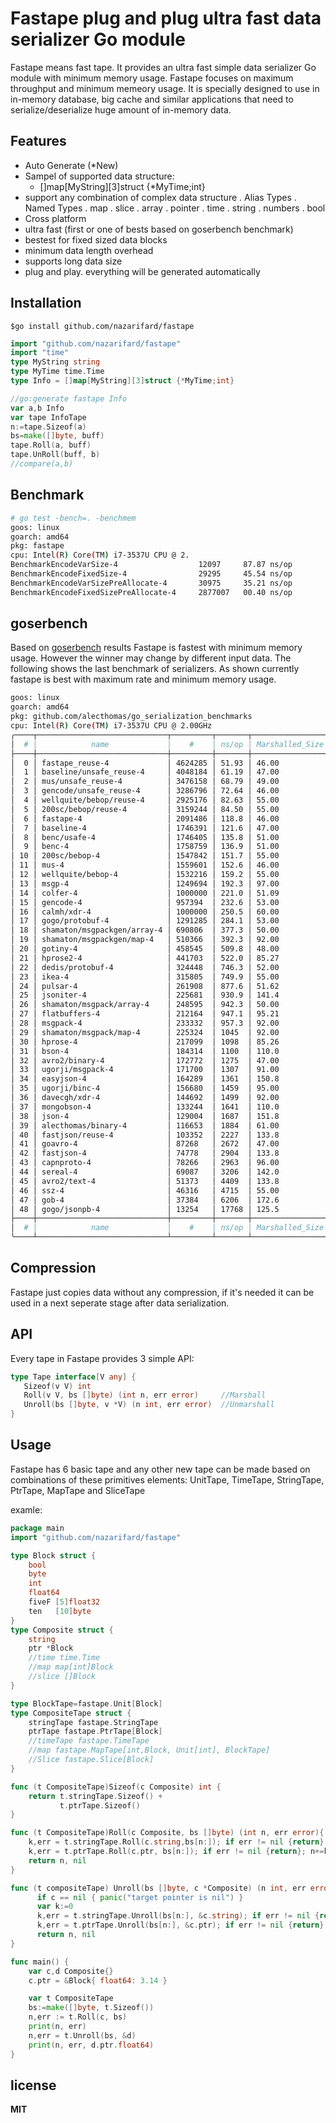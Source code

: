 # Fastape plug and plug ultra fast data serializer Go module
Fastape means fast tape. It provides an ultra fast simple data serializer Go module with minimum memory usage. Fastape focuses on maximum throughput and minimum memeory usage. It is specially designed to use in in-memory database, big cache and similar applications that need to serialize/deserialize huge amount of in-memory data. 

## Features
- Auto Generate (*New)
- Sampel of supported data structure:
  - []map[MyString][3]struct {*MyTime;int}
- support any combination of complex data structure
  . Alias Types
  . Named Types
  . map
  . slice
  . array
  . pointer
  . time
  . string
  . numbers
  . bool
- Cross platform
- ultra fast (first or one of bests based on goserbench benchmark)
- bestest for fixed sized data blocks
- minimum data length overhead
- supports long data size
- plug and play. everything will be generated automatically

## Installation
```
$go install github.com/nazarifard/fastape
```
```go
import "github.com/nazarifard/fastape"
import "time"
type MyString string
type MyTime time.Time
type Info = []map[MyString][3]struct {*MyTime;int}

//go:generate fastape Info
var a,b Info
var tape InfoTape
n:=tape.Sizeof(a)
bs=make([]byte, buff)
tape.Roll(a, buff)
tape.UnRoll(buff, b)
//compare(a,b)
```

## Benchmark
```sh
# go test -bench=. -benchmem 
goos: linux
goarch: amd64
pkg: fastape
cpu: Intel(R) Core(TM) i7-3537U CPU @ 2.
BenchmarkEncodeVarSize-4                  12097     87.87 ns/op           64 B/op          1 allocs/op
BenchmarkEncodeFixedSize-4                29295     45.54 ns/op           48 B/op          1 allocs/op
BenchmarkEncodeVarSizePreAllocate-4       30975     35.21 ns/op            0 B/op          0 allocs/op
BenchmarkEncodeFixedSizePreAllocate-4     2877007   00.40 ns/op            0 B/op          0 allocs/op
```
## goserbench 
Based on [goserbench](https://github.com/alecthomas/go_serialization_benchmarks) results Fastape is fastest with minimum memory usage. However the winner may change by different input data. The following shows the last benchmark of serializers. As shown currently fastape is best with maximum rate and minimum memory usage.
```sh
goos: linux
goarch: amd64
pkg: github.com/alecthomas/go_serialization_benchmarks
cpu: Intel(R) Core(TM) i7-3537U CPU @ 2.00GHz
╭────┬─────────────────────────────┬─────────┬───────┬─────────────────┬──────┬───────────╮
│  # │            name             │    #    │ ns/op │ Marshalled_Size │ B/op │ allocs/op │
├────┼─────────────────────────────┼─────────┼───────┼─────────────────┼──────┼───────────┤
│  0 │ fastape_reuse-4             │ 4624285 │ 51.93 │ 46.00           │ 0    │ 0         │
│  1 │ baseline/unsafe_reuse-4     │ 4048184 │ 61.19 │ 47.00           │ 0    │ 0         │
│  2 │ mus/unsafe_reuse-4          │ 3476158 │ 68.79 │ 49.00           │ 0    │ 0         │
│  3 │ gencode/unsafe_reuse-4      │ 3286796 │ 72.64 │ 46.00           │ 0    │ 0         │
│  4 │ wellquite/bebop/reuse-4     │ 2925176 │ 82.63 │ 55.00           │ 0    │ 0         │
│  5 │ 200sc/bebop/reuse-4         │ 3159244 │ 84.50 │ 55.00           │ 0    │ 0         │
│  6 │ fastape-4                   │ 2091486 │ 118.8 │ 46.00           │ 48   │ 1         │
│  7 │ baseline-4                  │ 1746391 │ 121.6 │ 47.00           │ 48   │ 1         │
│  8 │ benc/usafe-4                │ 1746405 │ 135.8 │ 51.00           │ 64   │ 1         │
│  9 │ benc-4                      │ 1758759 │ 136.9 │ 51.00           │ 64   │ 1         │
│ 10 │ 200sc/bebop-4               │ 1547842 │ 151.7 │ 55.00           │ 64   │ 1         │
│ 11 │ mus-4                       │ 1559601 │ 152.6 │ 46.00           │ 48   │ 1         │
│ 12 │ wellquite/bebop-4           │ 1532216 │ 159.2 │ 55.00           │ 64   │ 1         │
│ 13 │ msgp-4                      │ 1249694 │ 192.3 │ 97.00           │ 128  │ 1         │
│ 14 │ colfer-4                    │ 1000000 │ 221.0 │ 51.09           │ 64   │ 1         │
│ 15 │ gencode-4                   │ 957394  │ 232.6 │ 53.00           │ 80   │ 2         │
│ 16 │ calmh/xdr-4                 │ 1000000 │ 250.5 │ 60.00           │ 64   │ 1         │
│ 17 │ gogo/protobuf-4             │ 1291285 │ 284.1 │ 53.00           │ 64   │ 1         │
│ 18 │ shamaton/msgpackgen/array-4 │ 690806  │ 377.3 │ 50.00           │ 144  │ 2         │
│ 19 │ shamaton/msgpackgen/map-4   │ 510366  │ 392.3 │ 92.00           │ 176  │ 2         │
│ 20 │ gotiny-4                    │ 458545  │ 509.8 │ 48.00           │ 168  │ 5         │
│ 21 │ hprose2-4                   │ 441703  │ 522.0 │ 85.27           │ 0    │ 0         │
│ 22 │ dedis/protobuf-4            │ 324448  │ 746.3 │ 52.00           │ 144  │ 7         │
│ 23 │ ikea-4                      │ 315805  │ 749.9 │ 55.00           │ 72   │ 8         │
│ 24 │ pulsar-4                    │ 261908  │ 877.6 │ 51.62           │ 304  │ 7         │
│ 25 │ jsoniter-4                  │ 225681  │ 930.9 │ 141.4           │ 200  │ 3         │
│ 26 │ shamaton/msgpack/array-4    │ 248595  │ 942.3 │ 50.00           │ 160  │ 4         │
│ 27 │ flatbuffers-4               │ 212164  │ 947.1 │ 95.21           │ 376  │ 10        │
│ 28 │ msgpack-4                   │ 233332  │ 957.3 │ 92.00           │ 264  │ 4         │
│ 29 │ shamaton/msgpack/map-4      │ 225324  │ 1045  │ 92.00           │ 192  │ 4         │
│ 30 │ hprose-4                    │ 217099  │ 1098  │ 85.26           │ 453  │ 8         │
│ 31 │ bson-4                      │ 184314  │ 1100  │ 110.0           │ 376  │ 10        │
│ 32 │ avro2/binary-4              │ 172772  │ 1275  │ 47.00           │ 464  │ 9         │
│ 33 │ ugorji/msgpack-4            │ 171700  │ 1307  │ 91.00           │ 1240 │ 3         │
│ 34 │ easyjson-4                  │ 164289  │ 1361  │ 150.8           │ 976  │ 7         │
│ 35 │ ugorji/binc-4               │ 156680  │ 1459  │ 95.00           │ 1256 │ 4         │
│ 36 │ davecgh/xdr-4               │ 144692  │ 1499  │ 92.00           │ 392  │ 20        │
│ 37 │ mongobson-4                 │ 133244  │ 1641  │ 110.0           │ 240  │ 9         │
│ 38 │ json-4                      │ 129004  │ 1687  │ 151.8           │ 208  │ 2         │
│ 39 │ alecthomas/binary-4         │ 116653  │ 1884  │ 61.00           │ 360  │ 27        │
│ 40 │ fastjson/reuse-4            │ 103352  │ 2227  │ 133.8           │ 1360 │ 7         │
│ 41 │ goavro-4                    │ 87268   │ 2672  │ 47.00           │ 584  │ 18        │
│ 42 │ fastjson-4                  │ 74778   │ 2904  │ 133.8           │ 1864 │ 13        │
│ 43 │ capnproto-4                 │ 78266   │ 2963  │ 96.00           │ 4392 │ 6         │
│ 44 │ sereal-4                    │ 69087   │ 3206  │ 142.0           │ 1104 │ 22        │
│ 45 │ avro2/text-4                │ 51373   │ 4409  │ 133.8           │ 1320 │ 20        │
│ 46 │ ssz-4                       │ 46316   │ 4715  │ 55.00           │ 416  │ 45        │
│ 47 │ gob-4                       │ 37384   │ 6206  │ 172.6           │ 1744 │ 37        │
│ 48 │ gogo/jsonpb-4               │ 13254   │ 17768 │ 125.5           │ 2747 │ 80        │
├────┼─────────────────────────────┼─────────┼───────┼─────────────────┼──────┼───────────┤
│  # │            name             │    #    │ ns/op │ Marshalled_Size │ B/op │ allocs/op │
╰────┴─────────────────────────────┴─────────┴───────┴─────────────────┴──────┴───────────╯
```
## Compression
Fastape just copies data without any compression, if it's needed it can be used in a next seperate stage after data serialization.

## API 
 Every tape in Fastape provides 3 simple API:

 ```go
 type Tape interface[V any] {
    Sizeof(v V) int
    Roll(v V, bs []byte) (int n, err error)     //Marshall
    Unroll(bs []byte, v *V) (n int, err error)  //Unmarshall     
 }
 ```

## Usage
 Fastape has 6 basic tape and any other new tape can be made based on combinations of these primitives elements:
UnitTape, TimeTape, StringTape, PtrTape, MapTape and SliceTape

examle:
```go
package main
import "github.com/nazarifard/fastape"

type Block struct {
	bool
	byte
	int
	float64
	fiveF [5]float32
	ten   [10]byte
}
type Composite struct {
    string 
    ptr *Block
    //time time.Time
    //map map[int]Block
    //slice []Block
}

type BlockTape=fastape.Unit[Block]
type CompositeTape struct {
    stringTape fastape.StringTape
    ptrTape fastape.PtrTape[Block]
    //timeTape fastape.TimeTape
    //map fastape.MapTape[int,Block, Unit[int], BlockTape]
    //Slice fastape.Slice[Block]
}

func (t CompositeTape)Sizeof(c Composite) int {
    return t.stringTape.Sizeof() + 
           t.ptrTape.Sizeof() 
}

func (t CompositeTape)Roll(c Composite, bs []byte) (int n, err error){
    k,err = t.stringTape.Roll(c.string,bs[n:]); if err != nil {return}; n+=k
    k,err = t.ptrTape.Roll(c.ptr, bs[n:]); if err != nil {return}; n+=k
    return n, nil
}

func (t compositeTape) Unroll(bs []byte, c *Composite) (n int, err error) {
	  if c == nil { panic("target pointer is nil") }
      var k:=0
	  k,err = t.stringTape.Unroll(bs[n:], &c.string); if err != nil {return}; n+=k
      k,err = t.ptrTape.Unroll(bs[n:], &c.ptr); if err != nil {return}; n+=k
      return n, nil
}

func main() {
    var c,d Composite{}
    c.ptr = &Block{ float64: 3.14 }

    var t CompositeTape
    bs:=make([]byte, t.Sizeof())
    n,err := t.Roll(c, bs)
    print(n, err)
    n,err = t.Unroll(bs, &d)
    print(n, err, d.ptr.float64)
}
```

## license
  **MIT**
